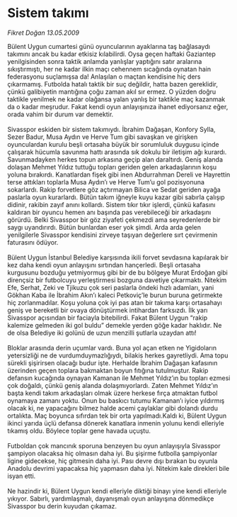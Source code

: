 # Sistem takımı

*Fikret Doğan 13.05.2009*

<div class="taraf_structure_2col_1zq">
<div class="margen_n">



 <p>Bülent Uygun cumartesi günü oyuncularının ayaklarına taş bağlasaydı takımını ancak bu kadar etkisiz kılabilirdi. Oysa geçen haftaki Gaziantep yenilgisinden sonra taktik anlamda yanlışlar yaptığını satır aralarına sıkıştırmıştı, her ne kadar ilkin maçı cehennem sıcağında oynatan hain federasyonu suçlamışsa da! Anlaşılan o maçtan kendisine hiç ders çıkarmamış. Futbolda hatalı taktik bir suç değildir, hatta bazen gereklidir, çünkü galibiyetin mantığına çoğu zaman akıl sır ermez. O yüzden doğru taktikle yenilmek ne kadar olağansa yalan yanlış bir taktikle maç kazanmak da o kadar meşrudur. Fakat kendi oyun anlayışınıza ihanet ediyorsanız eğer, orada vahim bir durum var demektir. <br/><br/>Sivasspor eskiden bir sistem takımıydı. İbrahim Dağaşan, Konfory Sylla, Sezer Badur, Musa Aydın ve Herve Tum gibi savaşkan ve girişken oyunculardan kurulu beşli ortasaha büyük bir sorumluluk duygusu içinde çalışarak hücumla savunma hattı arasında sık dokulu bir iletişim ağı kurardı. Savunmadayken herkes topun arkasına geçip alan daraltırdı. Geniş alanda dolaşan Mehmet Yıldız tuttuğu topları geriden gelen arkadaşlarının koşu yoluna bırakırdı. Kanatlardan fişek gibi inen Abdurrahman Dereli ve Hayrettin terse attıkları toplarla Musa Aydın’ı ve Herve Tum’u gol pozisyonuna sokarlardı. Rakip forvetlere göz açtırmayan Bilica ve Sedat geriden ayağa paslarla oyun kurarlardı. Bütün takım iğneyle kuyu kazar gibi sabırla çalışıp didinir, rakibin zayıf anını kollardı. Sistem tıkır tıkır işlerdi, çünkü kafasını kaldıran bir oyuncu hemen anı başında pas verebileceği bir arkadaşını görürdü. Belki Sivasspor bir göz ziyafeti çekmezdi ama seyredenlerde bir saygı uyandırırdı. Bütün bunlardan eser yok şimdi. Arda arda gelen yenilgilerle Sivasspor kendisini zirveye taşıyan değerlere sırt çevirmenin faturasını ödüyor. <br/><br/>Bülent Uygun İstanbul Belediye karşısında ikili forvet sevdasına kapılarak bir kez daha kendi oyun anlayışını sırtından hançerledi. Beşli ortasaha kurgusunu bozduğu yetmiyormuş gibi bir de bu bölgeye Murat Erdoğan gibi dirençsiz bir futbolcuyu yerleştirmesi bozguna davetiye çıkarmaktı. Nitekim Efe, Serhat, Zeki ve Tjikuzu çok seri paslarla öndeki hızlı adamları, yani Gökhan Kaba ile İbrahim Akın’ı kaleci Petkoviç’le burun buruna getirmekte hiç zorlanmadılar. Koşu yoluna çok iyi pas atan bir takıma karşı ortasahayı geniş ve bereketli bir ovaya dönüştürmek intihardan farksızdı. İlk yarı Sivasspor açısından bir faciayla bitebilirdi. Fakat Bülent Uygun “rakip kalemize gelmeden iki gol buldu” demekle yerden göğe kadar haklıdır. Ne de olsa Belediye iki golünü de uzun menzilli şutlarla uzaydan attı! <br/><br/>Bloklar arasında derin uçumlar vardı. Buna yol açan etken ne Yigidoların yetersizliği ne de vurdumduymazlığıydı, bilakis herkes gayretliydi. Ama topu sürekli şişirirsen olacağı budur işte. Herhalde İbrahim Dağaşan kafasının üzerinden geçen toplara bakmaktan boyun fıtığına tutulmuştur. Rakip defansın kucağında oynayan Kamanan ile Mehmet Yıldız’ın bu topları ezmesi çok doğaldı, çünkü geniş alanda dolaşmıyorlardı. Zaten Mehmet Yıldız’ın başta kendi takım arkadaşları olmak üzere herkese fırça atmaktan futbol oynamaya zamanı yoktu. Onun bu baskıcı tutumu Kamanan’ı iyice yıldırmış olacak ki, ne yapacağını bilmez halde acemi çaylaklar gibi dolandı durdu ortalıkta. Maç boyunca sıfırdan tek bir orta yapılmadı.Kaldı ki, Bülent Uygun ikinci yarıda üçlü defansa dönerek kanatlara inmenin yolunu kendi elleriyle tıkamış oldu. Böylece toplar gene havada uçuştu. <br/><br/>Futboldan çok mancınık sporuna benzeyen bu oyun anlayışıyla Sivasspor şampiyon olacaksa hiç olmasın daha iyi. Bu şişirme futbolla şampiyonlar ligine gidecekse, hiç gitmesin daha iyi. Pası devre dışı bırakan bu oyunla Anadolu devrimi yapacaksa hiç yapmasın daha iyi. Nitekim kale direkleri bile isyan etti. <br/><br/>Ne hazindir ki, Bülent Uygun kendi elleriyle diktiği binayı yine kendi elleriyle yıkıyor. Sabırlı, yardımlaşmalı, dayanışmalı oyun anlayışına dönmedikçe Sivasspor bu derin kuyudan çıkamaz.</p>
<br/>
<br/>
<br/>



<br/>


<div id="taraf_not">
</div>

</div>


</div>
